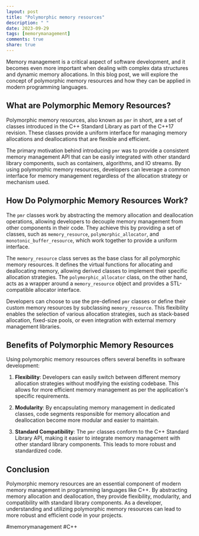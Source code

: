 ```yaml
---
layout: post
title: "Polymorphic memory resources"
description: " "
date: 2023-09-29
tags: [memorymanagement]
comments: true
share: true
---
```


Memory management is a critical aspect of software development, and it becomes even more important when dealing with complex data structures and dynamic memory allocations. In this blog post, we will explore the concept of polymorphic memory resources and how they can be applied in modern programming languages.

## What are Polymorphic Memory Resources?

Polymorphic memory resources, also known as `pmr` in short, are a set of classes introduced in the C++ Standard Library as part of the C++17 revision. These classes provide a uniform interface for managing memory allocations and deallocations that are flexible and efficient.

The primary motivation behind introducing `pmr` was to provide a consistent memory management API that can be easily integrated with other standard library components, such as containers, algorithms, and IO streams. By using polymorphic memory resources, developers can leverage a common interface for memory management regardless of the allocation strategy or mechanism used.

## How Do Polymorphic Memory Resources Work?

The `pmr` classes work by abstracting the memory allocation and deallocation operations, allowing developers to decouple memory management from other components in their code. They achieve this by providing a set of classes, such as `memory_resource`, `polymorphic_allocator`, and `monotonic_buffer_resource`, which work together to provide a uniform interface.

The `memory_resource` class serves as the base class for all polymorphic memory resources. It defines the virtual functions for allocating and deallocating memory, allowing derived classes to implement their specific allocation strategies. The `polymorphic_allocator` class, on the other hand, acts as a wrapper around a `memory_resource` object and provides a STL-compatible allocator interface.

Developers can choose to use the pre-defined `pmr` classes or define their custom memory resources by subclassing `memory_resource`. This flexibility enables the selection of various allocation strategies, such as stack-based allocation, fixed-size pools, or even integration with external memory management libraries.

## Benefits of Polymorphic Memory Resources

Using polymorphic memory resources offers several benefits in software development:

1. **Flexibility**: Developers can easily switch between different memory allocation strategies without modifying the existing codebase. This allows for more efficient memory management as per the application's specific requirements.

2. **Modularity**: By encapsulating memory management in dedicated classes, code segments responsible for memory allocation and deallocation become more modular and easier to maintain.

3. **Standard Compatibility**: The `pmr` classes conform to the C++ Standard Library API, making it easier to integrate memory management with other standard library components. This leads to more robust and standardized code.

## Conclusion

Polymorphic memory resources are an essential component of modern memory management in programming languages like C++. By abstracting memory allocation and deallocation, they provide flexibility, modularity, and compatibility with standard library components. As a developer, understanding and utilizing polymorphic memory resources can lead to more robust and efficient code in your projects.

#memorymanagement #C++
